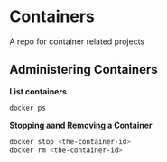 # Containers
A repo for container related projects


## Administering Containers

__List containers__

```bash
docker ps
```
__Stopping aand Removing a Container__

```bash
docker stop <the-container-id>
docker rm <the-container-id>
```

